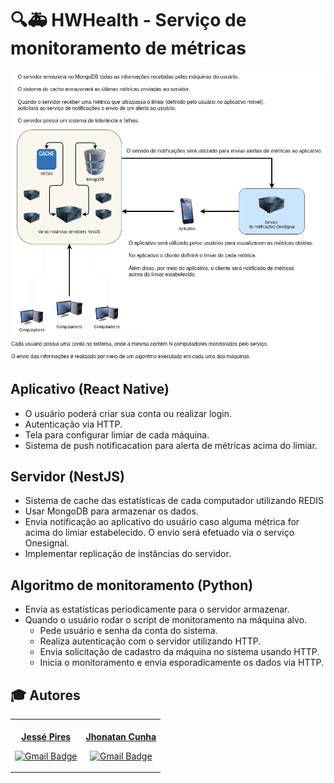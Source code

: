 # 🔍️🚑️ HWHealth - Serviço de monitoramento de métricas

![Arquitetura](arq.png)

## Aplicativo (React Native)

- O usuário poderá criar sua conta ou realizar login.
- Autenticação via HTTP.
- Tela para configurar limiar de cada máquina.
- Sistema de push notificacation para alerta de métricas acima do limiar.

## Servidor (NestJS)


- Sistema de cache das estatísticas de cada computador utilizando REDIS
- Usar MongoDB para armazenar os dados.
- Envia notificação ao aplicativo do usuário caso alguma métrica for acima do limiar estabelecido. O envio será efetuado via o serviço Onesignal.
- Implementar replicação de instâncias do servidor.

## Algoritmo de monitoramento (Python)

- Envia as estatísticas periodicamente para o servidor armazenar.
- Quando o usuário rodar o script de monitoramento na máquina alvo.
  - Pede usuário e senha da conta do sistema.
  - Realiza autenticação com o servidor utilizando HTTP.
  - Envia solicitação de cadastro da máquina no sistema usando HTTP.
  - Inicia o monitoramento e envia esporadicamente os dados via HTTP.


## :mortar_board: Autores

<center>
<table><tr>

<td align="center"><a href="https://github.com/JessePires">
 <img style="border-radius: 50%;" src="https://avatars0.githubusercontent.com/u/20424496?s=460&u=87f2870ff153ab88402d6246cb3347a46ae33fe9&v=4" width="100px;" alt=""/>
<br />
 <b>Jessé Pires</b>
 </a> <a href="https://github.com/JessePires" title="Repositorio Jessé"></a>

[![Gmail Badge](https://img.shields.io/badge/-jesserocha@alunos.utfpr.edu.br-c14438?style=flat-square&logo=Gmail&logoColor=white&link=mailto:jesserocha@alunos.utfpr.edu.br)](mailto:jesserocha@alunos.utfpr.edu.br)</td>

<td align="center"><a href="https://github.com/jhonatancunha">
 <img style="border-radius: 50%;" src="https://avatars0.githubusercontent.com/u/52831621?s=460&u=2b0cfdafeb7756176ded82c41738e773e92762b8&v=4" width="100px;" alt=""/>
<br />
 <b>Jhonatan Cunha</b></a>
 <a href="https://github.com/jhonatancunha" title="Repositorio Jhonatan"></a>

[![Gmail Badge](https://img.shields.io/badge/-jhonatancunha@alunos.utfpr.edu.br-c14438?style=flat-square&logo=Gmail&logoColor=white&link=mailto:jhonatancunha@alunos.utfpr.edu.br)](mailto:jhonatancunha@alunos.utfpr.edu.br)</td>



</tr></table>
</center>
